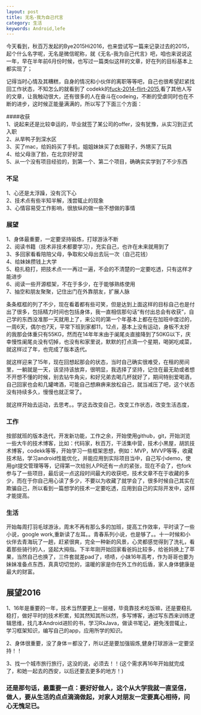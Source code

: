 ```yaml
---
layout: post
title: 无名-我为自己代言
category: 生活
keywords: Android,lefe
---
```


今天看到，秋百万发起的Bye2015Hi2016，也来尝试写一篇来记录过去的2015，起个什么名字呢，无名是微信昵称，就《无名-我为自己代言》吧，咱也来说说这一年，早在半年前6月份时候，也写过一篇类似这样的文章，好在列的目标基本上都实现了；

记得当时心情及其糟糕，自身的情况和小伙伴的离职等等吧，自己也很希望赶紧找回工作状态，不知怎么的就看到了 codekk的[fuck-2014-flirt-2015](https://github.com/aosp-exchange-group/fuck-2014-flirt-2015),看了其他人写的文章，让我触动很大，还有很多的人在奋斗在codeing，不断的受虐同时也在不断的进步，这时候正能量满满的，所以写了下面三个方面：
> 

####收获  
  1、说起来还是比较幸运的，毕业就签了某公司的offer，没有犹豫，从实习到正式入职<br/>
  2、从旱鸭子到深水区<br/>
  3、买了mac，给妈妈买了手机，姐姐妹妹买了衣服鞋子，外甥买了玩具<br/>
  4、给父母涨了脸，在北京好好混<br/>
  5、从一个没有项目经验的，到第一个、第二个项目，确确实实学到了不少东西<br/>

### 不足
  1、心还是太浮躁，没有沉下心<br/>
  2、技术点有些半知半解，浅尝辄止的现象<br/>
  3、心情容易受工作影响，很放纵的做一些不想做的事情<br/>

### 展望
  1、身体最重要，一定要坚持锻炼，打球游泳不断<br/>
  2、阅读书籍（技术非技术都要学习），充实自己，也许在未来就用到了<br/>
  3、多回家看看陪陪父母，争取和父母出去玩一次（自己花钱）<br/>
  4、给妹妹攒钱上大学<br/>
  5、稳扎稳打，把技术点一一再过一遍，不会的不清楚的一定要吃透，只有这样才能进步<br/>
  6、阅读一些开源框架，不在于多少，在于能够熟练使用<br/>
  7、抽空和朋友聚聚，记住出门在外靠朋友，扩展人脉<br/>

条条框框的列了不少，现在看着都有些可笑，但是达到上面这样的目标自己也是付出了很多，包括精力时间也包括身体，我一直相信那句话“有付出总会有收获”，自己学的东西没准那一天就用上了，来公司的第一个年基本上都在在加班中度过的，一周6天，偶尔也7天，平常下班到家都11，12点，基本上没有运动，身板不太好的我那会体重只有55KG，然而在14年年末由于阑尾炎直接降到了50KG以下，庆幸慢性阑尾炎没有切掉，也没有和家里说，默默的打点滴一个星期，喝粥吃咸菜，就这样过了年，也完成了版本迭代。

就这样迎来了15年，现在回想起那会的状态，当时自己确实很难受，在租的房间里，一躺就是一天，该坚持该放弃，很明显，我选择了坚持，记住在最无助或者想不开想不懂的时候，别去钻牛角尖，和好兄弟去喝几杯就好了，期间特别爱喝酒，自己回家也会和几罐啤酒，可能自己想麻痹来放松自己，就当减压了吧，这个状态没有持续多久，慢慢也就正常了。

就这样开始去运动，去思考。。学这去改变自己，改变工作状态，改变生活态度，

### 工作

按部就班的版本迭代，开发新功能，工作之余，开始使用github，git，开始浏览一些大牛的技术博客，比如：代码家，秋百万，干活集中营，技术小黑屋，胡凯技术博客，codekk等等，开始学习一些框架思想，例如：MVP，MVVP等等，收藏技术贴，学习android性能优化，并能应用到实际项目当中，自己写小demo，使用git提交管理等等，记得第一次给别人PR还有一点的紧张，现在不会了，也fork参与了一些项目，最后说一点这段时间最大的收获吧，技术文章不在于收藏的多少，而在于你自己用心读了多少，不要以为收藏了就学会了，很多时候自己其实在欺骗自己，所以看到一篇想学的技术一定要吃透，应用到自己的实际开发中，这样才能提高。

### 生活

开始每周打羽毛球游泳，周末不再有那么多的加班，提高工作效率，平时读了一些小说，google work,重新读了左耳。。青春系列小说，也是够了。。十一时候和小伙伴去青海玩了一趟，赶紧很爽，完全一种新的风景，心灵都感觉得到了洗礼，看着那些骑行的人，竖起大拇指。下半年刚开始回家看爸妈比较多，给爸妈换上了苹果，当然自己也换了，三件套就差pad了，啧啧，小妹16年高考，作为哥哥也要为妹妹准备点东西，真真切切觉的，温暖的家是你在外工作的后盾，家人身体健康是最大的财富。

## 展望2016

1、16年是重要的一年，技术当然要更上一层楼，毕竟靠技术吃饭嘛，还是要稳扎稳打，做好平时的技术积累，知其然知其所以然，多写博客，通过写东西来训练逻辑思维，找几本Android进阶的书，学习RxJava，做读书笔记，避免浅尝辄止，学习框架知识，编写自己的app，应用所学的知识。

2、身体很重要，没了身体＝都没了，所以还是要加强锻炼,健身打球游泳一定要坚持！！

3、找一个城市旅行旅行，这没的说，必须去！！(这个需求再16年开始就完成了，和她一起去的西安，以后还要去更多的地方！)

### 还是那句话，最重要一点：要好好做人，这个从大学我就一直坚信，做人，要从生活的点点滴滴做起，对家人对朋友一定要真心相待，问心无愧足已。





